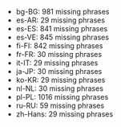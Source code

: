 - bg-BG: 981 missing phrases
- es-AR: 29 missing phrases
- es-ES: 841 missing phrases
- es-VE: 845 missing phrases
- fi-FI: 842 missing phrases
- fr-FR: 30 missing phrases
- it-IT: 29 missing phrases
- ja-JP: 30 missing phrases
- ko-KR: 29 missing phrases
- nl-NL: 30 missing phrases
- pl-PL: 1016 missing phrases
- ru-RU: 59 missing phrases
- zh-Hans: 29 missing phrases
